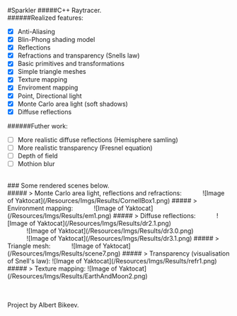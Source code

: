 #Sparkler
#####C++ Raytracer.
<br>
######Realized features:
- [x] Anti-Aliasing
- [x] Blin-Phong shading model
- [x] Reflections
- [x] Refractions and transparency (Snells law)
- [x] Basic primitives and transformations
- [x] Simple triangle meshes
- [x] Texture mapping
- [x] Enviroment mapping
- [x] Point, Directional light
- [x] Monte Carlo area light (soft shadows)
- [x] Diffuse reflections

######Futher work:

- [ ] More realistic diffuse reflections (Hemisphere samling)
- [ ] More realistic transparency (Fresnel equation)
- [ ] Depth of field
- [ ] Mothion blur
 
<br>
### Some rendered scenes below. 
<br>
##### > Monte Carlo area light, reflections and refractions:
&nbsp;&nbsp;&nbsp;&nbsp;&nbsp;&nbsp;&nbsp;&nbsp;&nbsp;&nbsp;&nbsp;![Image of Yaktocat](/Resources/Imgs/Results/CornellBox1.png) 
##### > Environment mapping:
&nbsp;&nbsp;&nbsp;&nbsp;&nbsp;&nbsp;&nbsp;&nbsp;&nbsp;&nbsp;&nbsp;![Image of Yaktocat](/Resources/Imgs/Results/em1.png)
##### > Diffuse reflections:
&nbsp;&nbsp;&nbsp;&nbsp;&nbsp;&nbsp;&nbsp;&nbsp;&nbsp;&nbsp;&nbsp;![Image of Yaktocat](/Resources/Imgs/Results/dr2.1.png) <br>
&nbsp;&nbsp;&nbsp;&nbsp;&nbsp;&nbsp;&nbsp;&nbsp;&nbsp;&nbsp;&nbsp;![Image of Yaktocat](/Resources/Imgs/Results/dr3.0.png) <br>
&nbsp;&nbsp;&nbsp;&nbsp;&nbsp;&nbsp;&nbsp;&nbsp;&nbsp;&nbsp;&nbsp;![Image of Yaktocat](/Resources/Imgs/Results/dr3.1.png)
##### > Triangle mesh:
&nbsp;&nbsp;&nbsp;&nbsp;&nbsp;&nbsp;&nbsp;&nbsp;&nbsp;&nbsp;&nbsp;![Image of Yaktocat](/Resources/Imgs/Results/scene7.png)
##### > Transparency (visualisation of Snell's law):
![Image of Yaktocat](/Resources/Imgs/Results/refr1.png)
##### > Texture mapping:
![Image of Yaktocat](/Resources/Imgs/Results/EarthAndMoon2.png)

<br><br>
Project by Albert Bikeev.

